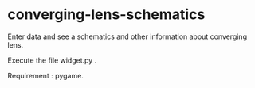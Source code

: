# converging-lens-schematics
Enter data and see a schematics and other information about converging lens. 

Execute the file widget.py . 

Requirement : pygame. 
